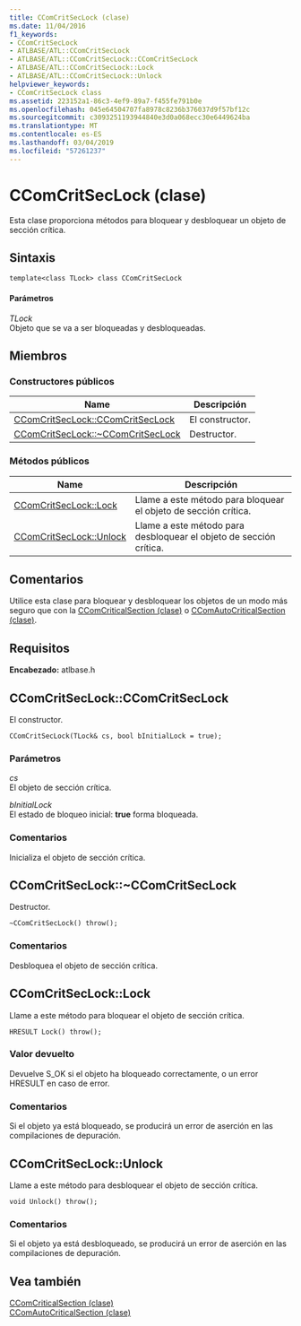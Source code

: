 ```yaml
---
title: CComCritSecLock (clase)
ms.date: 11/04/2016
f1_keywords:
- CComCritSecLock
- ATLBASE/ATL::CComCritSecLock
- ATLBASE/ATL::CComCritSecLock::CComCritSecLock
- ATLBASE/ATL::CComCritSecLock::Lock
- ATLBASE/ATL::CComCritSecLock::Unlock
helpviewer_keywords:
- CComCritSecLock class
ms.assetid: 223152a1-86c3-4ef9-89a7-f455fe791b0e
ms.openlocfilehash: 045e64504707fa8978c8236b376037d9f57bf12c
ms.sourcegitcommit: c3093251193944840e3d0a068ecc30e6449624ba
ms.translationtype: MT
ms.contentlocale: es-ES
ms.lasthandoff: 03/04/2019
ms.locfileid: "57261237"
---
```

# <a name="ccomcritseclock-class"></a>CComCritSecLock (clase)

Esta clase proporciona métodos para bloquear y desbloquear un objeto de sección crítica.

## <a name="syntax"></a>Sintaxis

```
template<class TLock> class CComCritSecLock
```

#### <a name="parameters"></a>Parámetros

*TLock*<br/>
Objeto que se va a ser bloqueadas y desbloqueadas.

## <a name="members"></a>Miembros

### <a name="public-constructors"></a>Constructores públicos

|Name|Descripción|
|----------|-----------------|
|[CComCritSecLock::CComCritSecLock](#ctor)|El constructor.|
|[CComCritSecLock::~CComCritSecLock](#dtor)|Destructor.|

### <a name="public-methods"></a>Métodos públicos

|Name|Descripción|
|----------|-----------------|
|[CComCritSecLock::Lock](#lock)|Llame a este método para bloquear el objeto de sección crítica.|
|[CComCritSecLock::Unlock](#unlock)|Llame a este método para desbloquear el objeto de sección crítica.|

## <a name="remarks"></a>Comentarios

Utilice esta clase para bloquear y desbloquear los objetos de un modo más seguro que con la [CComCriticalSection (clase)](../../atl/reference/ccomcriticalsection-class.md) o [CComAutoCriticalSection (clase)](../../atl/reference/ccomautocriticalsection-class.md).

## <a name="requirements"></a>Requisitos

**Encabezado:** atlbase.h

##  <a name="ctor"></a>  CComCritSecLock::CComCritSecLock

El constructor.

```
CComCritSecLock(TLock& cs, bool bInitialLock = true);
```

### <a name="parameters"></a>Parámetros

*cs*<br/>
El objeto de sección crítica.

*bInitialLock*<br/>
El estado de bloqueo inicial: **true** forma bloqueada.

### <a name="remarks"></a>Comentarios

Inicializa el objeto de sección crítica.

##  <a name="dtor"></a>  CComCritSecLock::~CComCritSecLock

Destructor.

```
~CComCritSecLock() throw();
```

### <a name="remarks"></a>Comentarios

Desbloquea el objeto de sección crítica.

##  <a name="lock"></a>  CComCritSecLock::Lock

Llame a este método para bloquear el objeto de sección crítica.

```
HRESULT Lock() throw();
```

### <a name="return-value"></a>Valor devuelto

Devuelve S_OK si el objeto ha bloqueado correctamente, o un error HRESULT en caso de error.

### <a name="remarks"></a>Comentarios

Si el objeto ya está bloqueado, se producirá un error de aserción en las compilaciones de depuración.

##  <a name="unlock"></a>  CComCritSecLock::Unlock

Llame a este método para desbloquear el objeto de sección crítica.

```
void Unlock() throw();
```

### <a name="remarks"></a>Comentarios

Si el objeto ya está desbloqueado, se producirá un error de aserción en las compilaciones de depuración.

## <a name="see-also"></a>Vea también

[CComCriticalSection (clase)](../../atl/reference/ccomcriticalsection-class.md)<br/>
[CComAutoCriticalSection (clase)](../../atl/reference/ccomautocriticalsection-class.md)
